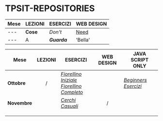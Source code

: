 # TPSIT-REPOSITORIES
| Mese | LEZIONI | ESERCIZI | WEB DESIGN |
| --- | --- | --- | --- 
| --- | **Cose** | _Don't_ | [Need](http://makeuseof.com) 
| --- | A | *__Guarda__* | 'Bella'


| Mese | LEZIONI | ESERCIZI | WEB DESIGN | JAVA SCRIPT ONLY |
| --- | :---: | --- | :---: | --- |
| **Ottobre** | / | [_Fiorellino Iniziale_](https://github.com/MarCoPiteo/TPSIT-REPOSITORIES/tree/main/JAVA%20SCRIPT%20ONLY/Esercizio%20Fiorellino%20Iniziale) <br> [_Fiorellino Completo_](https://github.com/MarCoPiteo/TPSIT-REPOSITORIES/tree/main/ESERCIZI/Esercizio%20Fiorellino%20GitHub) |  | [_Beginners Esercizi_](https://github.com/MarCoPiteo/TPSIT-REPOSITORIES/tree/main/JAVA%20SCRIPT%20ONLY/Esercizi%20da%20Beginners%20Java) |
| **Novembre** |  | [_Cerchi Casuali_](https://github.com/MarCoPiteo/TPSIT-REPOSITORIES/tree/main/ESERCIZI/Esercizio%20Cerchi%20GitHub) <br> | / | |
|  |  |  |
|  |  |  |
|  |  |  |

